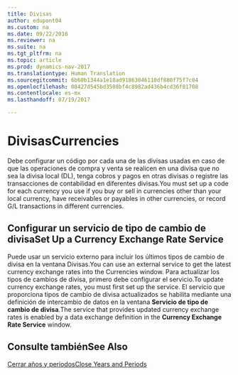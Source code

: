 ```yaml
---
title: Divisas
author: edupont04
ms.custom: na
ms.date: 09/22/2016
ms.reviewer: na
ms.suite: na
ms.tgt_pltfrm: na
ms.topic: article
ms.prod: dynamics-nav-2017
ms.translationtype: Human Translation
ms.sourcegitcommit: 6b60b1344a1e18ad91863046110df880f75f7c04
ms.openlocfilehash: 08427d545bd3508bf4c8982ad436b4cd36f81708
ms.contentlocale: es-mx
ms.lasthandoff: 07/19/2017

---
```


# <a name="currencies"></a><span data-ttu-id="84f50-102">Divisas</span><span class="sxs-lookup"><span data-stu-id="84f50-102">Currencies</span></span>
<span data-ttu-id="84f50-103">Debe configurar un código por cada una de las divisas usadas en caso de que las operaciones de compra y venta se realicen en una divisa que no sea la divisa local (DL), tenga cobros y pagos en otras divisas o registre las transacciones de contabilidad en diferentes divisas.</span><span class="sxs-lookup"><span data-stu-id="84f50-103">You must set up a code for each currency you use if you buy or sell in currencies other than your local currency, have receivables or payables in other currencies, or record G/L transactions in different currencies.</span></span>  

## <a name="set-up-a-currency-exchange-rate-service"></a><span data-ttu-id="84f50-104">Configurar un servicio de tipo de cambio de divisa</span><span class="sxs-lookup"><span data-stu-id="84f50-104">Set Up a Currency Exchange Rate Service</span></span>
<span data-ttu-id="84f50-105">Puede usar un servicio externo para incluir los últimos tipos de cambio de divisa en la ventana Divisas.</span><span class="sxs-lookup"><span data-stu-id="84f50-105">You can use an external service to get the latest currency exchange rates into the Currencies window.</span></span> <span data-ttu-id="84f50-106">Para actualizar los tipos de cambios de divisa, primero debe configurar el servicio.</span><span class="sxs-lookup"><span data-stu-id="84f50-106">To update currency exchange rates, you must first set up the service.</span></span>
<span data-ttu-id="84f50-107">El servicio que proporciona tipos de cambio de divisa actualizados se habilita mediante una definición de intercambio de datos en la ventana **Servicio de tipo de cambio de divisa**.</span><span class="sxs-lookup"><span data-stu-id="84f50-107">The service that provides updated currency exchange rates is enabled by a data exchange definition in the **Currency Exchange Rate Service** window.</span></span>  

## <a name="see-also"></a><span data-ttu-id="84f50-108">Consulte también</span><span class="sxs-lookup"><span data-stu-id="84f50-108">See Also</span></span>
[<span data-ttu-id="84f50-109">Cerrar años y periodos</span><span class="sxs-lookup"><span data-stu-id="84f50-109">Close Years and Periods</span></span>](year-close-years-periods.md)

